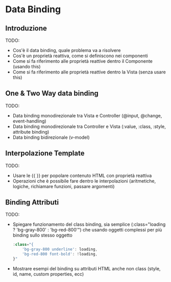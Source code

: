 # Data Binding

## Introduzione

TODO:

* Cos'è il data binding, quale problema va a risolvere
* Cos'è un proprietà reattiva, come si definiscono nei componenti
* Come si fa riferimento alle proprietà reattive dentro il Componente (usando this)
* Come si fa riferimento alle proprietà reattive dentro la Vista (senza usare this)

## One & Two Way data binding

TODO:

* Data binding monodirezionale tra Vista e Controller (@input, @change, event-handling)
* Data binding monodirezionale tra Controller e Vista (:value, :class, :style, attribute binding)
* Data binding bidirezionale (v-model)

## Interpolazione Template

TODO:

* Usare le {{ }} per popolare contenuto HTML con proprietà reattiva
* Operazioni che è possibile fare dentro le interpolazioni (aritmetiche, logiche, richiamare funzioni, passare argomenti)

## Binding Attributi

TODO:

* Spiegare funzionamento del class binding, sia semplice (:class="loading ? 'bg-gray-800' : 'bg-red-800'") che usando oggetti complessi per più binding sullo stesso oggetto

    ```js
    :class="{
        'bg-gray-800 underline': loading,
        'bg-red-800 font-bold': !loading,
    }"
    ```
* Mostrare esempi del binding su attributi HTML anche non class (style, id, name, custom properties, ecc)
